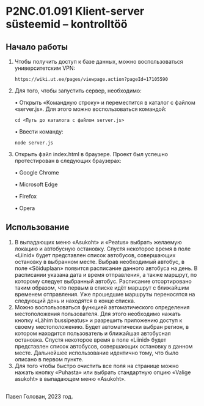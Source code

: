 # P2NC.01.091 Klient-server süsteemid – kontrolltöö
## Начало работы
1.	Чтобы получить доступ к базе данных, можно воспользоваться университетским VPN:

        https://wiki.ut.ee/pages/viewpage.action?pageId=17105590

2.	Для того, чтобы запустить сервер, необходимо:

    •	Открыть «Командную строку» и переместится в каталог с файлом «server.js». Для этого можно воспользоваться командой:

        cd <Путь до каталога с файлом server.js>


    •	Ввести команду: 

        node server.js


3.	Открыть файл index.html в браузере. Проект был успешно протестирован в следующих браузерах:

    •	Google Chrome

    •	Microsoft Edge

    •	Firefox

    •	Opera

## Использование
1.	В выпадающих меню «Asukoht» и «Peatus» выбрать желаемую локацию и автобусную остановку. Спустя некоторое время в поле «Liinid» будет представлен список автобусов, совершающих остановку в выбранном месте. Выбрав необходимый автобус, в поле «Sõiduplaan» появится расписание данного автобуса на день. В расписании указана дата и время отправления, а также маршрут, по которому следует выбранный автобус. Расписание отсортировано таким образом, что первым в списке идёт маршрут с ближайшим временем отправления. Уже прошедшие маршруты переносятся на следующий день и находятся в конце списка.
2.	Можно воспользоваться функцией автоматического определения местоположения пользователя. Для этого необходимо нажать кнопку «Lähim bussipeatus» и разрешить приложению доступ к своему местоположению. Будет автоматически выбран регион, в котором находится пользователь и ближайшая автобусная остановка. Спустя некоторое время в поле «Liinid» будет представлен список автобусов, совершающих остановку в данном месте. Дальнейшее использование идентично тому, что было описано в первом пункте.
3.	Для того чтобы быстро очистить все поля на странице можно нажать кнопку «Puhasta» или выбрать стандартную опцию «Valige asukoht» в выпадающем меню «Asukoht».

## 

Павел Голован, 2023 год.
